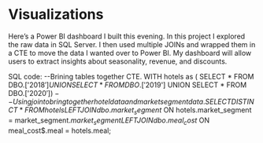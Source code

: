 # Visualizations
Here’s a Power BI dashboard I built this evening. In this project I explored the raw data in SQL Server. I then used multiple JOINs and wrapped them in a CTE to move the data I wanted over to Power BI. My dashboard will allow users to extract insights about seasonality, revenue, and discounts. 

SQL code:
--Brining tables together CTE.
WITH hotels as (
SELECT * FROM DBO.['2018$']
UNION
SELECT * FROM DBO.['2019$']
UNION
SELECT * FROM DBO.['2020$'])
-- Using join to bring together hotel data and market segment data.
SELECT DISTINCT * 
FROM hotels
LEFT JOIN dbo.market_segment$
	ON hotels.market_segment = market_segment$.market_segment
LEFT JOIN dbo.meal_cost$
	ON meal_cost$.meal = hotels.meal;
